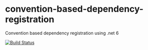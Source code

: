 # convention-based-dependency-registration
Convention based dependency registration using .net 6

[![Build Status](https://tibinagy.visualstudio.com/Convention%20based%20DI/_apis/build/status/convention-based-dependency-registration-build?branchName=main)](https://tibinagy.visualstudio.com/Convention%20based%20DI/_build/latest?definitionId=9&branchName=main)
